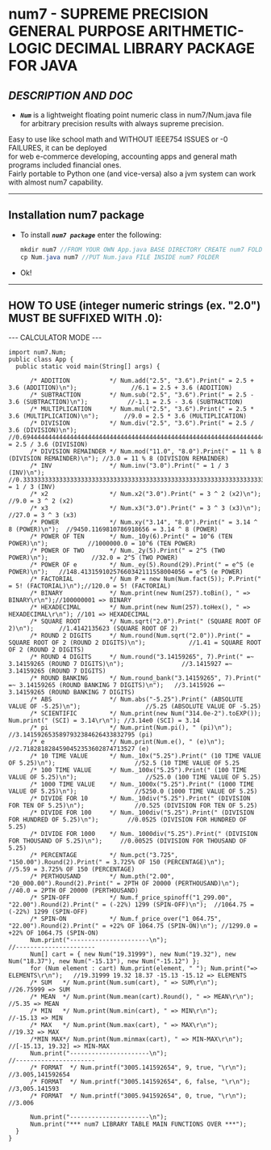 # num7 - SUPREME PRECISION GENERAL PURPOSE ARITHMETIC-LOGIC DECIMAL LIBRARY PACKAGE FOR JAVA
## _DESCRIPTION AND DOC_

- _**`Num`**_ is a lightweight floating point numeric class in num7/Num.java file for arbitrary precision results with always supreme precision.

Easy to use like school math and WITHOUT IEEE754 ISSUES or -0 FAILURES, it can be deployed  
for web e-commerce developing, accounting apps and general math programs included financial ones.  
Fairly portable to Python one (and vice-versa) also a jvm system can work with almost num7 capability.  

---

## Installation num7 package


- To install _**`num7 package`**_ enter the following:

  ```java
  mkdir num7 //FROM YOUR OWN App.java BASE DIRECTORY CREATE num7 FOLDER
  cp Num.java num7 //PUT Num.java FILE INSIDE num7 FOLDER
  ```

- Ok!

---

## HOW TO USE (integer numeric strings (ex. "2.0") MUST BE SUFFIXED WITH .0): 
--- CALCULATOR MODE ---   

	import num7.Num; 
	public class App { 
	  public static void main(String[] args) { 

		  /* ADDITION           */ Num.add("2.5", "3.6").Print(" = 2.5 + 3.6 (ADDITION)\n"); 	           //6.1 = 2.5 + 3.6 (ADDITION)                 
		  /* SUBTRACTION        */ Num.sub("2.5", "3.6").Print(" = 2.5 - 3.6 (SUBTRACTION)\n"); 	      //-1.1 = 2.5 - 3.6 (SUBTRACTION)               
		  /* MULTIPLICATION     */ Num.mul("2.5", "3.6").Print(" = 2.5 * 3.6 (MULTIPLICATION)\n"); 	     //9.0 = 2.5 * 3.6 (MULTIPLICATION)                
		  /* DIVISION           */ Num.div("2.5", "3.6").Print(" = 2.5 / 3.6 (DIVISION)\n"); 	        //0.69444444444444444444444444444444444444444444444444444444444444444444444444444444 = 2.5 / 3.6 (DIVISION)
		  /* DIVISION REMAINDER */ Num.mod("11.0", "8.0").Print(" = 11 % 8 (DIVISION REMAINDER)\n"); //3.0 = 11 % 8 (DIVISION REMAINDER)               
		  /* INV                */ Num.inv("3.0").Print(" = 1 / 3 (INV)\n");  //0.33333333333333333333333333333333333333333333333333333333333333333333333333333333 = 1 / 3 (INV)                
		  /* x2                 */ Num.x2("3.0").Print(" = 3 ^ 2 (x2)\n");   //9.0 = 3 ^ 2 (x2)
		  /* x3                 */ Num.x3("3.0").Print(" = 3 ^ 3 (x3)\n");  //27.0 = 3 ^ 3 (x3)
		  /* POWER              */ Num.xy("3.14", "8.0").Print(" = 3.14 ^ 8 (POWER)\n");  //9450.1169810786918656 = 3.14 ^ 8 (POWER)
		  /* POWER OF TEN       */ Num._10y(6).Print(" = 10^6 (TEN POWER)\n");           //1000000.0 = 10^6 (TEN POWER)
		  /* POWER OF TWO       */ Num._2y(5).Print(" = 2^5 (TWO POWER)\n");            //32.0 = 2^5 (TWO POWER)
		  /* POWER OF e         */ Num._ey(5).Round(29).Print(" = e^5 (e POWER)\n");   //148.41315910257660342111558004056 = e^5 (e POWER)
		  /* FACTORIAL          */ Num P = new Num(Num.fact(5)); P.Print(" = 5! (FACTORIAL)\n");//120.0 = 5! (FACTORIAL)
		  /* BINARY             */ Num.print(new Num(257).toBin(), " => BINARY\r\n");//100000001 => BINARY
		  /* HEXADECIMAL        */ Num.print(new Num(257).toHex(), " => HEXADECIMAL\r\n"); //101 => HEXADECIMAL
		  /* SQUARE ROOT        */ Num.sqrt("2.0").Print(" (SQUARE ROOT OF 2)\n"); 	     //1.4142135623 (SQUARE ROOT OF 2)        
		  /* ROUND 2 DIGITS     */ Num.round(Num.sqrt("2.0")).Print(" = SQUARE ROOT OF 2 (ROUND 2 DIGITS)\n");            //1.41 = SQUARE ROOT OF 2 (ROUND 2 DIGITS) 
		  /* ROUND 4 DIGITS     */ Num.round("3.14159265", 7).Print(" =~ 3.14159265 (ROUND 7 DIGITS)\n"); 	             //3.1415927 =~ 3.14159265 (ROUND 7 DIGITS)
		  /* ROUND BANKING      */ Num.round_bank("3.14159265", 7).Print(" =~ 3.14159265 (ROUND BANKING 7 DIGITS)\n");   //3.1415926 =~ 3.14159265 (ROUND BANKING 7 DIGITS)
		  /* ABS                */ Num.abs("-5.25").Print(" (ABSOLUTE VALUE OF -5.25)\n"); 		            //5.25 (ABSOLUTE VALUE OF -5.25)
		  /* SCIENTIFIC         */ Num.print(new Num("314.0e-2").toEXP()); Num.print(" (SCI) = 3.14\r\n"); //3.14e0 (SCI) = 3.14
		  /* pi                 */ Num.print(Num.pi(), " (pi)\n"); 						  //3.1415926535897932384626433832795 (pi)
		  /* e                  */ Num.print(Num.e(), " (e)\n");  							  //2.7182818284590452353602874713527 (e)
		  /* 10 TIME VALUE      */ Num._10x("5.25").Print(" (10 TIME VALUE OF 5.25)\n");                      //52.5 (10 TIME VALUE OF 5.25
		  /* 100 TIME VALUE     */ Num._100x("5.25").Print(" (100 TIME VALUE OF 5.25)\n");                   //525.0 (100 TIME VALUE OF 5.25)
		  /* 1000 TIME VALUE    */ Num._1000x("5.25").Print(" (1000 TIME VALUE OF 5.25)\n");                //5250.0 (1000 TIME VALUE OF 5.25)
		  /* DIVIDE FOR 10      */ Num._10div("5.25").Print(" (DIVISION FOR TEN OF 5.25)\n");              //0.525 (DIVISION FOR TEN OF 5.25)
		  /* DIVIDE FOR 100     */ Num._100div("5.25").Print(" (DIVISION FOR HUNDRED OF 5.25)\n");        //0.0525 (DIVISION FOR HUNDRED OF 5.25)
		  /* DIVIDE FOR 1000    */ Num._1000div("5.25").Print(" (DIVISION FOR THOUSAND OF 5.25)\n");     //0.00525 (DIVISION FOR THOUSAND OF 5.25)
		  /* PERCENTAGE         */ Num.pct("3.725", "150.00").Round(2).Print(" = 3.725% OF 150 (PERCENTAGE)\n");          //5.59 = 3.725% OF 150 (PERCENTAGE)
		  /* PERTHOUSAND        */ Num.pth("2.00", "20_000.00").Round(2).Print(" = 2PTH OF 20000 (PERTHOUSAND)\n");    //40.0 = 2PTH OF 20000 (PERTHOUSAND)
		  /* SPIN-OFF           */ Num.f_price_spinoff("1_299.00", "22.00").Round(2).Print(" = (-22%) 1299 (SPIN-OFF)\n"); 	//1064.75 = (-22%) 1299 (SPIN-OFF)
		  /* SPIN-ON            */ Num.f_price_over("1_064.75", "22.00").Round(2).Print(" = +22% OF 1064.75 (SPIN-ON)\n"); //1299.0 = +22% OF 1064.75 (SPIN-ON)
		  Num.print("----------------------\n"); 								      //---------------------- 
		  Num[] cart = { new Num("19.31999"), new Num("19.32"), new Num("18.37"), new Num("-15.13"), new Num("-15.12") }; 
		  for (Num element : cart) Num.print(element, " "); Num.print("=> ELEMENTS\r\n");   //19.31999 19.32 18.37 -15.13 -15.12 => ELEMENTS
		  /* SUM   */ Num.print(Num.sum(cart), " => SUM\r\n");       //26.75999 => SUM
		  /* MEAN  */ Num.print(Num.mean(cart).Round(), " => MEAN\r\n"); //5.35 => MEAN
		  /* MIN   */ Num.print(Num.min(cart), " => MIN\r\n");         //-15.13 => MIN
		  /* MAX   */ Num.print(Num.max(cart), " => MAX\r\n");          //19.32 => MAX
		  /*MIN MAX*/ Num.print(Num.minmax(cart), " => MIN-MAX\r\n");    //[-15.13, 19.32] => MIN-MAX
		  Num.print("----------------------\n"); 								      //---------------------- 
		  /* FORMAT  */ Num.printf("3005.141592654", 9, true, "\r\n");   //3.005,141592654
		  /* FORMAT  */ Num.printf("3005.141592654", 6, false, "\r\n"); //3,005.141593
		  /* FORMAT  */ Num.printf("3005.941592654", 0, true, "\r\n"); //3.006
		  
		  Num.print("----------------------\n"); 
		  Num.print("*** num7 LIBRARY TABLE MAIN FUNCTIONS OVER ***");  
	  }
	}

